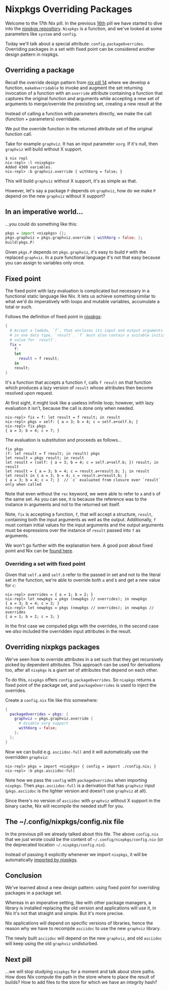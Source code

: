 # Nixpkgs Overriding Packages

Welcome to the 17th Nix pill. In the previous [16th](16-nixpkgs-parameters.md) pill we have started to dive into the [nixpkgs repository](http://github.com/NixOS/nixpkgs). `Nixpkgs` is a function, and we've looked at some parameters like `system` and `config`.

Today we'll talk about a special attribute: `config.packageOverrides`. Overriding packages in a set with fixed point can be considered another design pattern in nixpkgs.

## Overriding a package

Recall the override design pattern from [nix pill 14](14-override-design-pattern.md) where we develop a function, `makeOverridable` to invoke and augment the set returning invocation of a function with an `override` attribute containing a function that captures the original function and arguments while accepting a new set of arguments to merge/override the prexisting set, creating a new result at the 

Instead of calling a function with parameters directly, we make the call (function + parameters) overridable.

We put the override function in the returned attribute set of the original function call.

Take for example `graphviz`. It has an input parameter `xorg`. If it's null, then `graphviz` will build without X support.

```console
$ nix repl
nix-repl> :l <nixpkgs>
Added 4360 variables.
nix-repl> :b graphviz.override { withXorg = false; }
```

This will build `graphviz` without X support, it's as simple as that.

However, let's say a package `P` depends on `graphviz`, how do we make `P` depend on the new `graphviz` without X support?

## In an imperative world...

...you could do something like this:

```nix
pkgs = import <nixpkgs> {};
pkgs.graphviz = pkgs.graphviz.override { withXorg = false; };
build(pkgs.P)
```

Given `pkgs.P` depends on `pkgs.graphviz`, it's easy to build `P` with the replaced `graphviz`. In a pure functional language it's not that easy because you can assign to variables only once.

## Fixed point

The fixed point with lazy evaluation is complicated but necessary in a functional static language like Nix. It lets us achieve something similar to what we'd do imperatively with loops and mutable variables, accumulate a total or such.

Follows the definition of fixed point in [nixpkgs](https://github.com/NixOS/nixpkgs/blob/f224a4f1b32b3e813783d22de54e231cd8ea2448/lib/fixed-points.nix#L19):

```nix
{
  # Accept a lambda, `f`, that encloses its input and output arguments
  # in one data type, `result`. `f` must also contain a suitable initial
  # value for `result`.
  fix =
    f:
    let
      result = f result;
    in
    result;
}
```

It's a function that accepts a function `f`, calls `f result` on that function which produces a lazy version of `result` whose attributes then become resolved upon request.

At first sight, it might look like a useless infinite loop; however, with lazy evaluation it isn't, because the call is done only when needed.

```console
nix-repl> fix = f: let result = f result; in result
nix-repl> pkgs = self: { a = 3; b = 4; c = self.a+self.b; }
nix-repl> fix pkgs
{ a = 3; b = 4; c = 7; }
```

The evaluation is substitution and proceeds as follows...

```console
fix pkgs
(f: let result = f result; in result) pkgs
let result = pkgs result; in result
let result = (self: { a = 3; b = 4; c = self.a+self.b; }) result; in result
let result = { a = 3; b = 4; c = result.a+result.b; }; in result
let result in { a = 3; b = 4; c = result.a+result.b; }
{ a = 3; b = 4; c = 7; }  // `c` evaluated from closure over `result` only when called
```

Note that even without the `rec` keyword, we were able to refer to `a` and `b` of the same set. As you can see, it is because the reference was to the instance in arguments and not to the returned set itself.

Note, `fix` is accepting a function, `f`, that will accept a structure, `result`, containing both the input arguments as well as the output. Additionally, `f` must contain initial values for the input arguments and the output arguments must be expressions over the instance of `result` passed into `f` as arguments.

We won't go further with the explanation here. A good post about fixed point and Nix can be [found here](http://r6.ca/blog/20140422T142911Z.html).

### Overriding a set with fixed point

Given that `self.a` and `self.b` refer to the passed in set and not to the literal set in the function, we're able to override both `a` and `b` and get a new value for `c`:

```console
nix-repl> overrides = { a = 1; b = 2; }
nix-repl> let newpkgs = pkgs (newpkgs // overrides); in newpkgs
{ a = 3; b = 4; c = 3; }
nix-repl> let newpkgs = pkgs (newpkgs // overrides); in newpkgs // overrides
{ a = 1; b = 2; c = 3; }
```

In the first case we computed pkgs with the overrides, in the second case we *also* included the overridden input attributes in the result.

## Overriding nixpkgs packages

We've seen how to override attributes in a set such that they get recursively picked by dependent attributes. This approach can be used for derivations too, after all `nixpkgs` is a giant set of attributes that depend on each other.

To do this, `nixpkgs` offers `config.packageOverrides`. So `nixpkgs` returns a fixed point of the package set, and `packageOverrides` is used to inject the overrides.

Create a `config.nix` file like this somewhere:

```nix
{
  packageOverrides = pkgs: {
    graphviz = pkgs.graphviz.override {
      # disable xorg support
      withXorg = false;
    };
  };
}
```

Now we can build e.g. `asciidoc-full` and it will automatically use the overridden `graphviz`:

```console
nix-repl> pkgs = import <nixpkgs> { config = import ./config.nix; }
nix-repl> :b pkgs.asciidoc-full
```

Note how we pass the `config` with `packageOverrides` when importing `nixpkgs`. Then `pkgs.asciidoc-full` is a derivation that has `graphviz` input (`pkgs.asciidoc` is the lighter version and doesn't use `graphviz` at all).

Since there's no version of `asciidoc` with `graphviz` without X support in the binary cache, Nix will recompile the needed stuff for you.

## The \~/.config/nixpkgs/config.nix file

In the previous pill we already talked about this file. The above `config.nix` that we just wrote could be the content of `~/.config/nixpkgs/config.nix` (or the deprecated location `~/.nixpkgs/config.nix`).

Instead of passing it explicitly whenever we import `nixpkgs`, it will be automatically [imported by nixpkgs](https://github.com/NixOS/nixpkgs/blob/32c523914fdb8bf9cc7912b1eba023a8daaae2e8/pkgs/top-level/impure.nix#L28).

## Conclusion

We've learned about a new design pattern: using fixed point for overriding packages in a package set.

Whereas in an imperative setting, like with other package managers, a library is installed replacing the old version and applications will use it, in Nix it's not that straight and simple. But it's more precise.

Nix applications will depend on specific versions of libraries, hence the reason why we have to recompile `asciidoc` to use the new `graphviz` library.

The newly built `asciidoc` will depend on the new `graphviz`, and old `asciidoc` will keep using the old `graphviz` undisturbed.

## Next pill

...we will stop studying `nixpkgs` for a moment and talk about store paths. How does Nix compute the path in the store where to place the result of builds? How to add files to the store for which we have an integrity hash?
